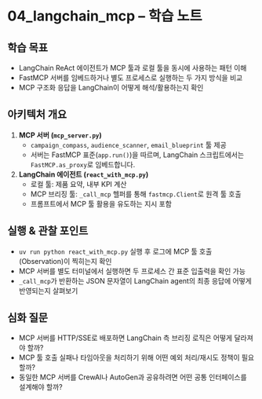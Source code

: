 # 04_langchain_mcp – 학습 노트

## 학습 목표
- LangChain ReAct 에이전트가 MCP 툴과 로컬 툴을 동시에 사용하는 패턴 이해
- FastMCP 서버를 임베드하거나 별도 프로세스로 실행하는 두 가지 방식을 비교
- MCP 구조화 응답을 LangChain이 어떻게 해석/활용하는지 확인

## 아키텍처 개요
1. **MCP 서버 (`mcp_server.py`)**
   - `campaign_compass`, `audience_scanner`, `email_blueprint` 툴 제공
   - 서버는 FastMCP 표준(`app.run()`)을 따르며, LangChain 스크립트에서는 `FastMCP.as_proxy`로 임베드합니다.
2. **LangChain 에이전트 (`react_with_mcp.py`)**
   - 로컬 툴: 제품 요약, 내부 KPI 계산
   - MCP 브리징 툴: `_call_mcp` 헬퍼를 통해 `fastmcp.Client`로 원격 툴 호출
   - 프롬프트에서 MCP 툴 활용을 유도하는 지시 포함

## 실행 & 관찰 포인트
- `uv run python react_with_mcp.py` 실행 후 로그에 MCP 툴 호출(Observation)이 찍히는지 확인
- MCP 서버를 별도 터미널에서 실행하면 두 프로세스 간 표준 입출력을 확인 가능
- `_call_mcp`가 반환하는 JSON 문자열이 LangChain agent의 최종 응답에 어떻게 반영되는지 살펴보기

## 심화 질문
- MCP 서버를 HTTP/SSE로 배포하면 LangChain 측 브리징 로직은 어떻게 달라져야 할까?
- MCP 툴 호출 실패나 타임아웃을 처리하기 위해 어떤 예외 처리/재시도 정책이 필요할까?
- 동일한 MCP 서버를 CrewAI나 AutoGen과 공유하려면 어떤 공통 인터페이스를 설계해야 할까?
